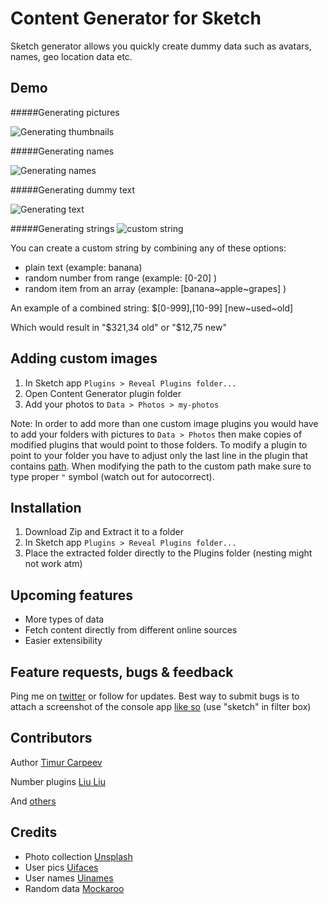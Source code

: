 Content Generator for Sketch
============================

Sketch generator allows you quickly create dummy data such as avatars, names, geo location data etc.

## Demo
#####Generating pictures

![Generating thumbnails](https://raw.githubusercontent.com/timuric/Content-generator-for-sketch-app/master/tutorial/userpics.gif)

#####Generating names

![Generating names](https://raw.githubusercontent.com/timuric/Content-generator-for-sketch-app/master/tutorial/names.gif)

#####Generating dummy text

![Generating text](https://raw.githubusercontent.com/timuric/Content-generator-for-sketch-app/master/tutorial/lorem.gif)

#####Generating strings
![custom string](https://cloud.githubusercontent.com/assets/5709624/8092928/c18d6d76-0fbd-11e5-962d-417165cc1a2d.gif)

You can create a custom string by combining any of these options:
- plain text (example: banana)
- random number from range (example: [0-20] )
- random item from an array (example: [banana~apple~grapes] )

An example of a combined string: $[0-999],[10-99] [new~used~old]

Which would result in "$321,34 old" or "$12,75 new"


## Adding custom images

1. In Sketch app `Plugins > Reveal Plugins folder...`
2. Open Content Generator plugin folder
3. Add your photos to `Data > Photos > my-photos`

Note: In order to add more than one custom image plugins you would have to add your folders with pictures to `Data > Photos` then make copies of modified plugins that would point to those folders. To modify a plugin to point to your folder you have to adjust only the last line in the plugin that contains [path](https://github.com/timuric/Content-generator-sketch-plugin/blob/master/Photos/My%20Photos.sketchplugin#L4). When modifying the path to the custom path make sure to type proper `"` symbol (watch out for autocorrect).  

## Installation
1. Download Zip and Extract it to a folder
2. In Sketch app `Plugins > Reveal Plugins folder...`
3. Place the extracted folder directly to the Plugins folder (nesting might not work atm)

## Upcoming features
* More types of data
* Fetch content directly from different online sources 
* Easier extensibility

## Feature requests, bugs & feedback

Ping me on [twitter](http://twitter.com/timur_carpeev) or follow for updates.
Best way to submit bugs is to attach a screenshot of the console app [like so](https://raw.githubusercontent.com/timuric/Content-generator-for-sketch-app/master/tutorial/console.png) (use "sketch" in filter box)

## Contributors
Author [Timur Carpeev](https://twitter.com/timur_carpeev)

Number plugins [Liu Liu](https://twitter.com/auxdesigner)

And [others](https://github.com/timuric/Content-generator-sketch-plugin/graphs/contributors)

## Credits
* Photo collection [Unsplash](http://unsplash.com/)
* User pics [Uifaces](http://uifaces.com/)
* User names [Uinames](http://uinames.com/)
* Random data [Mockaroo](http://mockaroo.com/)


